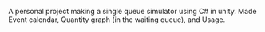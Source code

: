 A personal project making a single queue simulator using C# in unity.
Made Event calendar, Quantity graph (in the waiting queue), and Usage.
